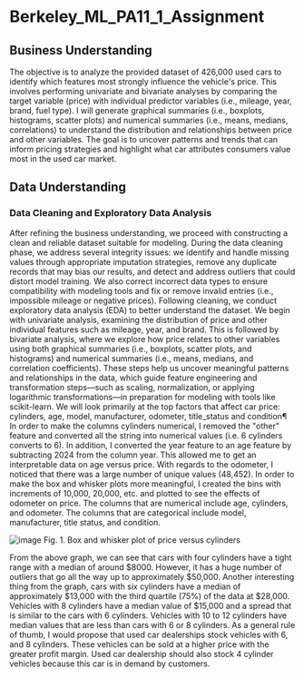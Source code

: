 # Berkeley_ML_PA11_1_Assignment
## Business Understanding
The objective is to analyze the provided dataset of 426,000 used cars to identify which features most strongly influence the vehicle's price.
This involves performing univariate and bivariate analyses by comparing the target variable (price) with individual predictor variables (i.e., mileage, year, brand, fuel type).
I will generate graphical summaries (i.e., boxplots, histograms, scatter plots) and numerical summaries (i.e., means, medians, correlations) to understand the distribution and relationships between price and other variables.
The goal is to uncover patterns and trends that can inform pricing strategies and highlight what car attributes consumers value most in the used car market.

## Data Understanding
### Data Cleaning and Exploratory Data Analysis
After refining the business understanding, we proceed with constructing a clean and reliable dataset suitable for modeling.
During the data cleaning phase, we address several integrity issues: we identify and handle missing values through appropriate imputation strategies, remove any duplicate records that may bias our results, and detect and address outliers that could distort model training. We also correct incorrect data types to ensure compatibility with modeling tools and fix or remove invalid entries (i.e., impossible mileage or negative prices).
Following cleaning, we conduct exploratory data analysis (EDA) to better understand the dataset.
We begin with univariate analysis, examining the distribution of price and other individual features such as mileage, year, and brand. This is followed by bivariate analysis, where we explore how price relates to other variables using both graphical summaries (i.e., boxplots, scatter plots, and histograms) and numerical summaries (i.e., means, medians, and correlation coefficients).
These steps help us uncover meaningful patterns and relationships in the data, which guide feature engineering and transformation steps—such as scaling, normalization, or applying logarithmic transformations—in preparation for modeling with tools like scikit-learn.
We will look primarily at the top factors that affect car price: cylinders, age, model, manufacturer, odometer, title_status and condition¶
In order to make the columns cylinders numerical, I removed the "other" feature and converted all the string into numerical values (i.e. 6 cylinders converts to 6).
In addition, I converted the year feature to an age feature by subtracting 2024 from the column year. This allowed me to get an interpretable data on age versus price.
With regards to the odometer, I noticed that there was a large number of unique values (48,452). In order to make the box and whisker plots more meaningful, I created the bins with increments of 10,000, 20,000, etc. and plotted to see the effects of odometer on price.
The columns that are numerical include age, cylinders, and odometer. The columns that are categorical include model, manufacturer, title status, and condition.

![image](https://github.com/user-attachments/assets/2773a77c-5907-483a-8785-587a0d197fd7)
Fig. 1. Box and whisker plot of price versus cylinders

From the above graph, we can see that cars with four cylinders have a tight range with a median of around $8000. However, it has a huge number of outliers that go all the way up to approximately $50,000.
Another interesting thing from the graph, cars with six cylinders have a median of approximately $13,000 with the third quartile (75%) of the data at $28,000. Vehicles with 8 cylinders have a median value of $15,000 and a spread that is similar to the cars with 6 cylinders. Vehicles with 10 to 12 cylinders have median values that are less than cars with 6 or 8 cylinders.
As a general rule of thumb, I would propose that used car dealerships stock vehicles with 6, and 8 cylinders.  These vehicles can be sold at a higher price with the greater profit margin. Used car dealership should also stock 4 cylinder vehicles because this car is in demand by customers. 

